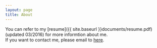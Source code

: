 ```yaml
---
layout: page
title: About
---
```


You can refer to my [resume]({{ site.baseurl }}documents/resume.pdf)(updated 03/2016) for more informtion about me.<br>
If you want to contact me, please email to <a href="mailto:chaojie566@gmail.com">here</a>.


